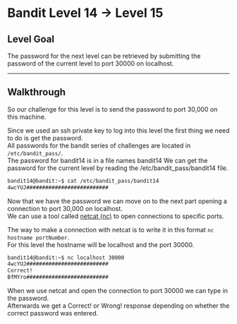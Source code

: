 # Bandit Level 14 -> Level 15

## Level Goal

The password for the next level can be retrieved by submitting the password of the current level to port 30000 on localhost.

---

## Walkthrough

So our challenge for this level is to send the password to port 30,000 on this machine.

Since we used an ssh private key to log into this level the first thing we need to do is get the password.  
All passwords for the bandit series of challenges are located in `/etc/bandit_pass/`.  
The password for bandit14 is in a file names bandit14
We can get the password for the current level by reading the /etc/bandit_pass/bandit14 file.  

```bash
bandit14@bandit:~$ cat /etc/bandit_pass/bandit14
4wcYUJ##########################
```

Now that we have the password we can move on to the next part opening a connection to port 30,000 on localhost.  
We can use a tool called [netcat (nc)](https://linux.die.net/man/1/nc) to open connections to specific ports.

The way to make a connection with netcat is to write it in this format `nc hostname portNumber`.  
For this level the hostname will be localhost and the port 30000. 



```bash
bandit14@bandit:~$ nc localhost 30000 
4wcYUJ##########################
Correct!
BfMYro##########################
```

When we use netcat and open the connection to port 30000 we can type in the password.  
Afterwards we get a Correct! or Wrong! response depending on whether the correct password was entered.  